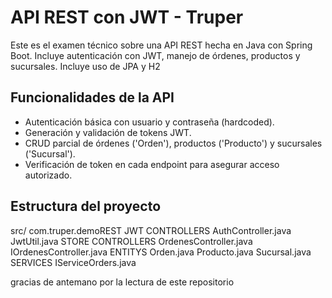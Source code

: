 # API REST con JWT - Truper

Este es el examen técnico sobre una API REST hecha en Java con Spring Boot. 
Incluye autenticación con JWT, manejo de órdenes, productos y sucursales. 
Incluye uso de JPA y H2

## Funcionalidades de la API

- Autenticación básica con usuario y contraseña (hardcoded).
- Generación y validación de tokens JWT.
- CRUD parcial de órdenes ('Orden'), productos ('Producto') y sucursales ('Sucursal').
- Verificación de token en cada endpoint para asegurar acceso autorizado.
  
## Estructura del proyecto
src/
  com.truper.demoREST
    JWT
      CONTROLLERS
        AuthController.java
        JwtUtil.java
    STORE
      CONTROLLERS
        OrdenesController.java
        IOrdenesController.java
      ENTITYS
        Orden.java
        Producto.java
        Sucursal.java
      SERVICES
        IServiceOrders.java

gracias de antemano por la lectura de este repositorio
